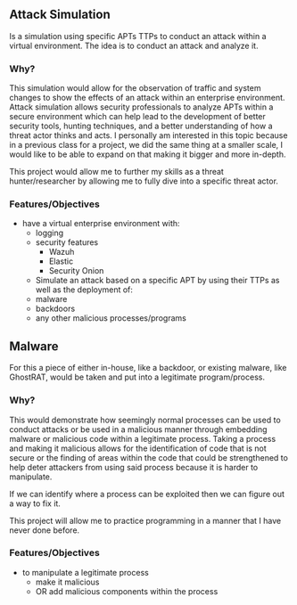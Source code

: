 ## Attack Simulation
Is a simulation using specific APTs TTPs to conduct an attack within a virtual environment. The idea is to conduct an attack and analyze it.

### Why?
This simulation would allow for the observation of traffic and system changes to show the effects of an attack within an enterprise environment. Attack simulation allows security professionals to analyze APTs within a secure environment which can help lead to the development of better security tools, hunting techniques, and a better understanding of how a threat actor thinks and acts. I personally am interested in this topic because in a previous class for a project, we did the same thing at a smaller scale, I would like to be able to expand on that making it bigger and more in-depth.

This project would allow me to further my skills as a threat hunter/researcher by allowing me to fully dive into a specific threat actor.
  
### Features/Objectives
- have a virtual enterprise environment with:
   -  logging
   -  security features
      - Wazuh
      - Elastic
      - Security Onion 
   -  Simulate an attack based on a specific APT by using their TTPs as well as the deployment of:
   -  malware
   -  backdoors
   -  any other malicious processes/programs

## Malware
For this a piece of either in-house, like a backdoor, or existing malware, like GhostRAT, would be taken and put into a legitimate program/process. 

### Why?  
This would demonstrate how seemingly normal processes can be used to conduct attacks or be used in a malicious manner through embedding malware or malicious code within a legitimate process. Taking a process and making it malicious allows for the identification of code that is not secure or the finding of areas within the code that could be strengthened to help deter attackers from using said process because it is harder to manipulate. 

 If we can identify where a process can be exploited then we can figure out a way to fix it.
 
This project will allow me to practice programming in a manner that I have never done before.

### Features/Objectives
- to manipulate a legitimate process
   - make it malicious
   - OR add malicious components within the process

    
